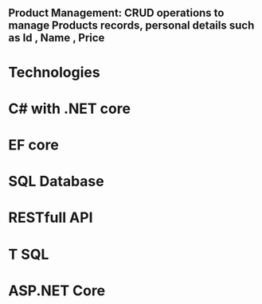 ## Product Management: CRUD operations to manage Products records, personal details such as Id , Name , Price

# Technologies

# C# with .NET core
# EF core
# SQL Database
# RESTfull API
# T SQL
# ASP.NET Core








